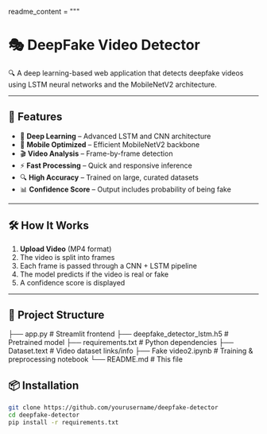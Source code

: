 readme_content = """
# 🎭 DeepFake Video Detector

🔍 A deep learning-based web application that detects deepfake videos using LSTM neural networks and the MobileNetV2 architecture.

---

## 🚀 Features

- 🧠 **Deep Learning** – Advanced LSTM and CNN architecture
- 📱 **Mobile Optimized** – Efficient MobileNetV2 backbone
- 🎬 **Video Analysis** – Frame-by-frame detection
- ⚡ **Fast Processing** – Quick and responsive inference
- 🔍 **High Accuracy** – Trained on large, curated datasets
- 📊 **Confidence Score** – Output includes probability of being fake

---

## 🛠 How It Works

1. **Upload Video** (MP4 format)
2. The video is split into frames
3. Each frame is passed through a CNN + LSTM pipeline
4. The model predicts if the video is real or fake
5. A confidence score is displayed

---
## 📁 Project Structure

├── app.py                  # Streamlit frontend
├── deepfake_detector_lstm.h5   # Pretrained model
├── requirements.txt        # Python dependencies
├── Dataset.text            # Video dataset links/info
├── Fake video2.ipynb       # Training & preprocessing notebook
└── README.md               # This file

## 📦 Installation

```bash
git clone https://github.com/yourusername/deepfake-detector
cd deepfake-detector
pip install -r requirements.txt
